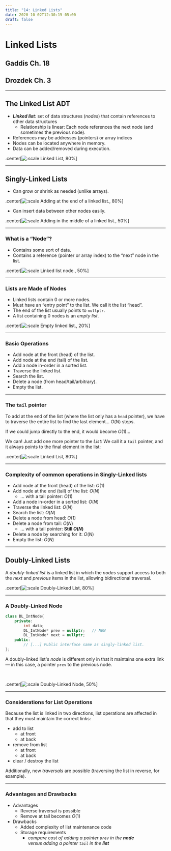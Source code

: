```yaml
---
title: "14: Linked Lists"
date: 2020-10-02T12:30:15-05:00
draft: false
---
```


# Linked Lists

## Gaddis Ch. 18
## Drozdek Ch. 3

---

## The Linked List ADT
* **_Linked list_**: set of data structures (_nodes_) that contain references to other data structures
    - Relationship is linear:  Each node references the next node (and sometimes the previous node).
* References may be addresses (pointers) or array indices
* Nodes can be located anywhere in memory.
* Data can be added/removed during execution.

.center[![:scale Linked List, 80%](../images/LinkedList/LinkedList.svg)]

---

## Singly-Linked Lists

* Can grow or shrink as needed (unlike arrays).

.center[![:scale Adding at the end of a linked list., 80%](../images/LinkedList/LinkedList_add_end.svg)]

* Can insert data between other nodes easily.

.center[![:scale Adding in the middle of a linked list., 50%](../images/LinkedList/LinkedList_add_mid.svg)]

---

### What is a “Node”?

* Contains some sort of data.
* Contains a reference (pointer or array index) to the “next” node in the list.

.center[![:scale Linked list node., 50%](../images/LinkedList/LinkedList_node.svg)]

---

### Lists are Made of Nodes

* Linked lists contain 0 or more nodes.
* Must have an “entry point” to the list.  We call it the list “head”.
* The end of the list usually points to `nullptr`.
* A list containing 0 nodes is an _empty list_.

.center[![:scale Empty linked list., 20%](../images/LinkedList/LinkedList_empty.svg)]

---

### Basic Operations

* Add node at the front (head) of the list.
* Add node at the end (tail) of the list.
* Add a node in-order in a sorted list.
* Traverse the linked list.
* Search the list.
* Delete a node (from head/tail/arbitrary).
* Empty the list.

---

### The `tail` pointer

To add at the end of the list (where the list only has a `head` pointer), we have to traverse the entire list to find the last element...   $O(N)$ steps.

If we could jump directly to the end, it would become $O(1)$...  

We can!  Just add one more pointer to the _List_:  We call it a `tail` pointer, and it always points to the final element in the list:


.center[![:scale Linked List, 80%](../images/LinkedList/LinkedListWithTail.svg)]

---

### Complexity of common operations in Singly-Linked lists

* Add node at the front (head) of the list:  $O(1)$
* Add node at the end (tail) of the list:  $O(N)$
  * ... with a tail pointer:  $O(1)$
* Add a node in-order in a sorted list:  $O(N)$
* Traverse the linked list:  $O(N)$
* Search the list:  $O(N)$
* Delete a node from head:  $O(1)$
* Delete a node from tail:  $O(N)$
  * ... with a tail pointer:   **Still $O(N)$**
* Delete a node by searching for it: $O(N)$
* Empty the list:  $O(N)$

---

## Doubly-Linked Lists

A _doubly-linked list_ is a linked list in which the _nodes_ support access to both the _next_ and _previous_ items in the list, allowing bidirectional traversal.


.center[![:scale Doubly-Linked List, 80%](../images/LinkedList/Doubly-Linked_List.svg)]

---

### A Doubly-Linked Node

```cpp
class DL_IntNode{
    private:
        int data;
        DL_IntNode* prev = nullptr;   // NEW
        DL_IntNode* next = nullptr;
    public:
        // [...] Public interface same as singly-linked list.
};
```

A doubly-linked list's _node_ is different only in that it maintains one extra link &mdash; in this case, a pointer `prev` to the previous node.

<br>

.center[![:scale Doubly-Linked Node, 50%](../images/LinkedList/Doubly-Linked_Node.svg)]

---

### Considerations for List Operations

Because the list is linked in two directions, list operations are affected in that they must maintain the correct links:

* add to list
    - at front
    - at back
* remove from list
    - at front
    - at back
* clear / destroy the list

Additionally, new _traversals_ are possible (traversing the list in reverse, for example).

---

### Advantages and Drawbacks

* Advantages
    - Reverse traversal is possible
    - Remove at tail becomes $O(1)$
* Drawbacks
    - Added complexity of list maintenance code
    - Storage requirements
        + _compare cost of adding a pointer `prev` in the **node** <br /> versus adding a pointer `tail` in the **list**_


